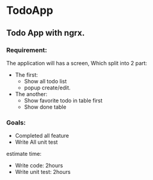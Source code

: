 # TodoApp

## Todo App with ngrx.

### Requirement:
The application will has a screen, Which split into 2 part:
  - The first:
    + Show all todo list
    + popup create/edit.
  - The another:
    + Show favorite todo in table first
    + Show done table

### Goals:
- Completed all feature
- Write All unit test

estimate time:
- Write code: 2hours
- Write unit test: 2hours
